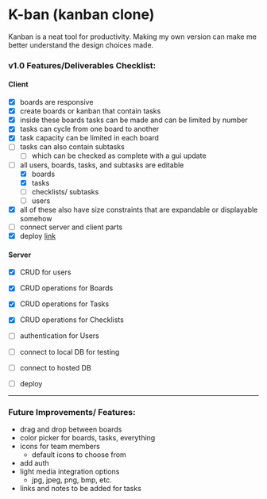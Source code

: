 # K-ban (kanban clone)
Kanban is a neat tool for productivity. Making my own version can make me better understand the design choices made.

### v1.0 Features/Deliverables Checklist:
#### Client
- [x] boards are responsive
- [x] create boards or kanban that contain tasks
- [x] inside these boards tasks can be made and can be limited by number
- [x] tasks can cycle from one board to another
- [x] task capacity can be limited in each board
- [ ] tasks can also contain subtasks 
  - [ ] which can be checked as complete with a gui update
- [ ] all users, boards, tasks, and subtasks are editable
  - [x] boards
  - [x] tasks
  - [ ] checklists/ subtasks
  - [ ] users
- [x] all of these also have size constraints that are expandable or displayable somehow
- [ ] connect server and client parts
- [x] deploy [link](https://k-ban.netlify.com)

#### Server
- [x] CRUD for users
- [x] CRUD operations for Boards
- [x] CRUD operations for Tasks
- [x] CRUD operations for Checklists
- [ ] authentication for Users
- [ ] connect to local DB for testing
- [ ] connect to hosted DB
- [ ] deploy


---------------------------------------------
### Future Improvements/ Features:

- drag and drop between boards
- color picker for boards, tasks, everything
- icons for team members
  - default icons to choose from
- add auth
- light media integration options
  - jpg, jpeg, png, bmp, etc.
- links and notes to be added for tasks

